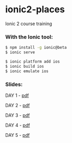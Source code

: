 # ionic2-places

Ionic 2 course training

### With the Ionic tool:

```bash
$ npm install -g ionic@beta
$ ionic serve
```

```bash
$ ionic platform add ios
$ ionic build ios
$ ionic emulate ios
```

### Slides:

DAY 1 - [pdf](slides/ionic-day-1.pdf)

DAY 2 - [pdf](slides/ionic-day-2.pdf)

DAY 3 - [pdf](slides/ionic-day-3.pdf)

DAY 4 - [pdf](slides/ionic-day-4.pdf)

DAY 5 - [pdf](slides/ionic-day-5.pdf)
